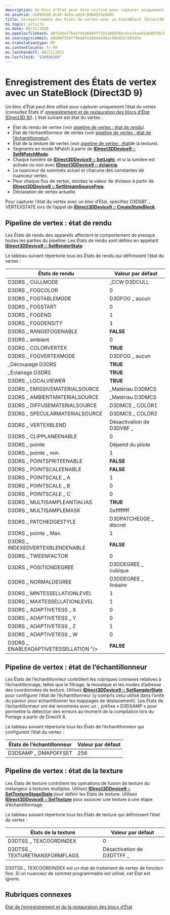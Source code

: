```yaml
---
description: Un bloc d’État peut être utilisé pour capturer uniquement l’état du vertex (consultez États d’enregistrement et de restauration des blocs d’État (Direct3D 9)).
ms.assetid: cb898228-dc45-4a2a-a82e-8d64523e9b85
title: Enregistrement des États de vertex avec un StateBlock (Direct3D 9)
ms.topic: article
ms.date: 05/31/2018
ms.openlocfilehash: d8f3ebef7bda74e30d84ff193a80df6bc6ce7eae83a648f9b7e1d05b89bdb269
ms.sourcegitcommit: e6600f550f79bddfe58bd4696ac50dd52cb03d7e
ms.translationtype: MT
ms.contentlocale: fr-FR
ms.lasthandoff: 08/11/2021
ms.locfileid: "120026109"
---
```

# <a name="saving-vertex-states-with-a-stateblock-direct3d-9"></a>Enregistrement des États de vertex avec un StateBlock (Direct3D 9)

Un bloc d’État peut être utilisé pour capturer uniquement l’état du vertex (consultez États d' [enregistrement et de restauration des blocs d’État (Direct3D 9)](state-blocks-save-and-restore-state.md)). L’état suivant est état du vertex :

-   État du rendu de vertex (voir [pipeline de vertex : état de rendu](#vertex-pipeline-render-state)).
-   État de l’échantillonneur de vertex (voir [pipeline de vertex : état de l’échantillonneur](#vertex-pipeline-sampler-state)).
-   État de la texture de vertex (voir [pipeline de vertex : état](#vertex-pipeline-texture-state)de la texture).
-   Segments en mode NPatch à partir de [**IDirect3DDevice9 :: SetNPatchMode**](/windows/win32/api/d3d9helper/nf-d3d9helper-idirect3ddevice9-setnpatchmode).
-   Chaque lumière de [**IDirect3DDevice9 :: SetLight**](/windows/desktop/api), et si la lumière est activée ou non avec [**IDirect3DDevice9 :: éclaircie**](/windows/win32/api/d3d9helper/nf-d3d9helper-idirect3ddevice9-lightenable).
-   Le nuanceur de sommets actuel et chacune des constantes de nuanceur vertex.
-   Pour chaque flux de vertex, stockez la valeur de diviseur à partir de [**IDirect3DDevice9 :: SetStreamSourceFreq**](/windows/win32/api/d3d9helper/nf-d3d9helper-idirect3ddevice9-setstreamsourcefreq).
-   Déclaration de vertex actuelle.

Pour capturer l’état du vertex avec un bloc d’État, spécifiez D3DSBT \_ VERTEXSTATE lors de l’appel de [**IDirect3DDevice9 :: CreateStateBlock**](/windows/win32/api/d3d9helper/nf-d3d9helper-idirect3ddevice9-createstateblock).

## <a name="vertex-pipeline-render-state"></a>Pipeline de vertex : état de rendu

Les États de rendu des appareils affectent le comportement de presque toutes les parties du pipeline. Les États de rendu sont définis en appelant [**IDirect3DDevice9 :: SetRenderState**](/windows/win32/api/d3d9helper/nf-d3d9helper-idirect3ddevice9-setrenderstate).

Le tableau suivant répertorie tous les États de rendu qui définissent l’état du vertex :



| États de rendu                           | Valeur par défaut          |
|-----------------------------------------|------------------------|
| D3DRS \_ CULLMODE                         | \_CCW D3DCULL           |
| D3DRS \_ FOGCOLOR                         | 0                      |
| D3DRS \_ FOGTABLEMODE                     | D3DFOG \_ aucun           |
| D3DRS \_ FOGSTART                         | 0                      |
| D3DRS \_ FOGEND                           | 1                      |
| D3DRS \_ FOGDENSITY                       | 1                      |
| D3DRS \_ RANGEFOGENABLE                   | **FALSE**              |
| D3DRS \_ ambiant                          | 0                      |
| D3DRS \_ COLORVERTEX                      | **TRUE**               |
| D3DRS \_ FOGVERTEXMODE                    | D3DFOG \_ aucun           |
| \_Découpage D3DRS                         | **TRUE**               |
| \_Éclairage D3DRS                         | **TRUE**               |
| D3DRS \_ LOCALVIEWER                      | **TRUE**               |
| D3DRS \_ EMISSIVEMATERIALSOURCE           | \_Matériau D3DMCS       |
| D3DRS \_ AMBIENTMATERIALSOURCE            | \_Matériau D3DMCS       |
| D3DRS \_ DIFFUSEMATERIALSOURCE            | D3DMCS \_ COLOR1         |
| D3DRS \_ SPECULARMATERIALSOURCE           | D3DMCS \_ COLOR2         |
| D3DRS \_ VERTEXBLEND                      | Désactivation de D3DVBF \_        |
| D3DRS \_ CLIPPLANEENABLE                  | 0                      |
| D3DRS \_ pointe                        | Dépend du pilote       |
| D3DRS \_ pointe \_ min.                   | 1                      |
| D3DRS \_ POINTSPRITEENABLE                | **FALSE**              |
| D3DRS \_ POINTSCALEENABLE                 | **FALSE**              |
| D3DRS \_ POINTSCALE \_ A                    | 1                      |
| D3DRS \_ POINTSCALE \_ B                    | 0                      |
| D3DRS \_ POINTSCALE \_ C                    | 0                      |
| D3DRS \_ MULTISAMPLEANTIALIAS             | **TRUE**               |
| D3DRS \_ MULTISAMPLEMASK                  | 0xffffffff             |
| D3DRS \_ PATCHEDGESTYLE                   | D3DPATCHEDGE \_ discret |
| D3DRS \_ pointe \_ Max.                   | 1                      |
| D3DRS \_ INDEXEDVERTEXBLENDENABLE         | **FALSE**              |
| D3DRS \_ TWEENFACTOR                      | 0                      |
| D3DRS \_ POSITIONDEGREE                   | D3DDEGREE \_ cubique       |
| D3DRS \_ NORMALDEGREE                     | D3DDEGREE \_ linéaire      |
| D3DRS \_ MINTESSELLATIONLEVEL             | 1                      |
| D3DRS \_ MAXTESSELLATIONLEVEL             | 1                      |
| D3DRS \_ ADAPTIVETESS \_ X                  | 0                      |
| D3DRS \_ ADAPTIVETESS \_ Y                  | 0                      |
| D3DRS \_ ADAPTIVETESS \_ Z                  | 1                      |
| D3DRS \_ ADAPTIVETESS \_ W                  | 0                      |
| D3DRS \_ ENABLEADAPTIVETESSELLATION "/> | **FALSE**              |



 

## <a name="vertex-pipeline-sampler-state"></a>Pipeline de vertex : état de l’échantillonneur

Les États de l’échantillonneur contrôlent les rubriques connexes relatives à l’échantillonnage, telles que le filtrage, la mosaïque et les modes d’adresse des coordonnées de texture. Utilisez [**IDirect3DDevice9 :: SetSamplerState**](/windows/win32/api/d3d9helper/nf-d3d9helper-idirect3ddevice9-setsamplerstate) pour configurer l’état de l’échantillonneur (y compris celui utilisé dans l’unité du paveur pour échantillonner les mappages de déplacement). Les États de l’échantillonneur ont été renommés avec un \_ préfixe « D3DSAMP » pour permettre la détection des erreurs au moment de la compilation lors du Portage à partir de DirectX 8.

Le tableau suivant répertorie tous les États de l’échantillonneur qui configurent l’état du vertex :



| États de l’échantillonneur      | Valeur par défaut |
|---------------------|---------------|
| D3DSAMP \_ DMAPOFFSET | 256           |



 

## <a name="vertex-pipeline-texture-state"></a>Pipeline de vertex : état de la texture

Les États de texture contrôlent les opérations de fusion de texture du mélangeur à textures multiples. Utilisez [**IDirect3DDevice9 :: SetTextureStageState**](/windows/desktop/api) pour définir les États de texture. Utilisez [**IDirect3DDevice9 :: SetTexture**](/windows/win32/api/d3d9helper/nf-d3d9helper-idirect3ddevice9-settexture) pour associer une texture à une étape d’échantillonnage.

Le tableau suivant répertorie tous les États de texture qui définissent l’état du vertex :



| États de la texture                | Valeur par défaut    |
|-------------------------------|------------------|
| D3DTSS \_ TEXCOORDINDEX         | 0                |
| D3DTSS \_ TEXTURETRANSFORMFLAGS | Désactivation de D3DTTFF \_ |



 

D3DTSS \_ TEXCOORDINDEX est un état de traitement de vertex de fonction fixe. Si un nuanceur de sommet programmable est utilisé, cet État est ignoré.

## <a name="related-topics"></a>Rubriques connexes

<dl> <dt>

[État de l’enregistrement et de la restauration des blocs d’État](state-blocks-save-and-restore-state.md)
</dt> </dl>

 

 
